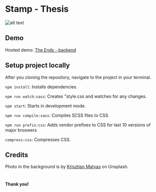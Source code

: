 # Stamp - Thesis

![alt text](https://firebasestorage.googleapis.com/v0/b/stamp-thesis.appspot.com/o/Screen%20Shot%202019-06-14%20at%206.49.30%20PM.png?alt=media&token=09c87234-277d-450b-833d-fa6b1d8fa5bb "Carlos's Stamp for Thesis")

## Demo

Hosted demo: [The Ends - backend](http://the-ends.herokuapp.com)

## Setup project locally

After you cloning the repository, navigate to the project in your terminal.

`npm install`: Installs dependencies.

`npm run watch:sass`: Creates "style.css and watches for any changes.

`npm start`: Starts in development mode.

`npm run compile:sass`: Compiles SCSS files to CSS.

`npm run prefix:css`: Adds vendor prefixes to CSS for last 10 versions of major broswers

`compress:css`: Compresses CSS. 

## Credits
Photo in the background is by [Krisztian Matyas](https://unsplash.com/@imkrisztian1) on Unsplash. 

#

__Thank you!__